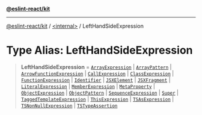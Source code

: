 [**@eslint-react/kit**](../../README.md)

***

[@eslint-react/kit](../../README.md) / [\<internal\>](../README.md) / LeftHandSideExpression

# Type Alias: LeftHandSideExpression

> **LeftHandSideExpression** = [`ArrayExpression`](../interfaces/ArrayExpression.md) \| [`ArrayPattern`](../interfaces/ArrayPattern.md) \| [`ArrowFunctionExpression`](../interfaces/ArrowFunctionExpression.md) \| [`CallExpression`](../interfaces/CallExpression.md) \| [`ClassExpression`](../interfaces/ClassExpression.md) \| [`FunctionExpression`](../interfaces/FunctionExpression.md) \| [`Identifier`](../interfaces/Identifier.md) \| [`JSXElement`](../interfaces/JSXElement-1.md) \| [`JSXFragment`](../interfaces/JSXFragment-1.md) \| [`LiteralExpression`](LiteralExpression.md) \| [`MemberExpression`](MemberExpression.md) \| [`MetaProperty`](../interfaces/MetaProperty.md) \| [`ObjectExpression`](../interfaces/ObjectExpression.md) \| [`ObjectPattern`](../interfaces/ObjectPattern.md) \| [`SequenceExpression`](../interfaces/SequenceExpression.md) \| [`Super`](../interfaces/Super.md) \| [`TaggedTemplateExpression`](../interfaces/TaggedTemplateExpression.md) \| [`ThisExpression`](../interfaces/ThisExpression.md) \| [`TSAsExpression`](../interfaces/TSAsExpression.md) \| [`TSNonNullExpression`](../interfaces/TSNonNullExpression.md) \| [`TSTypeAssertion`](../interfaces/TSTypeAssertion.md)
